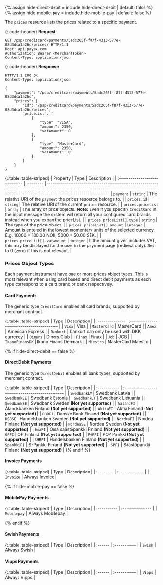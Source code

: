 {% assign hide-direct-debit = include.hide-direct-debit | default: false %}
{% assign hide-mobile-pay = include.hide-mobile-pay | default: false %}

The `prices` resource lists the prices related to a specific payment.

{:.code-header}
**Request**

```http
GET /psp/creditcard/payments/5adc265f-f87f-4313-577e-08d3dca1a26c/prices/ HTTP/1.1
Host: api.payex.com
Authorization: Bearer <MerchantToken>
Content-Type: application/json
```

{:.code-header}
**Response**

```http
HTTP/1.1 200 OK
Content-Type: application/json

{
    "payment": "/psp/creditcard/payments/5adc265f-f87f-4313-577e-08d3dca1a26c",
    "prices": {
        "id": "/psp/creditcard/payments/5adc265f-f87f-4313-577e-08d3dca1a26c/prices",
        "priceList": [
            {
                "type": "VISA",
                "amount": 2350,
                "vatAmount": 0
            },
            {
                "type": "MasterCard",
                "amount": 2350,
                "vatAmount": 0
            }
        ]
    }
}
```

{:.table .table-striped}
| Property                       | Type      | Description                                                                                                                                                                                 |
| :----------------------------- | :-------- | :------------------------------------------------------------------------------------------------------------------------------------------------------------------------------------------ |
| `payment`                      | `string`  | The relative URI of the  `payment`  the prices resource belongs to.                                                                                                                         |
| `prices.id`                    | `string`  | The relative URI of the current  `prices`  resource.                                                                                                                                        |
| `prices.priceList`             | `array`   | The array of price objects. **Note:** Even if you specifiy  `CreditCard`  in the input message the system will return all your configured card brands instead when you expan the priceList. |
| `prices.priceList[].type`      | `string`  | The type of the price object.                                                                                                                                                               |
| `prices.priceList[].amount`    | `integer` | Amount is entered in the lowest momentary units of the selected currency. E.g. 10000 = 100.00 NOK, 5000 = 50.00 SEK.                                                                        |
| `prices.priceList[].vatAmount` | `integer` | If the amount given includes VAT, this may be displayed for the user in the payment page (redirect only). Set to 0 (zero) if this is not relevant.                                          |

### Prices Object Types

Each payment instrument have one or more prices object types. This is most
relevant when using card based and direct debit payments as each type correspond
to a card brand or bank respectively.

#### Card Payments

The generic type `CreditCard` enables all card brands, supported by merchant
contract.

{:.table .table-striped}
| Type            | Description                                |
| :-------------- | :----------------------------------------- |
| `Visa`          | Visa                                       |
| `MasterCard`    | MasterCard                                 |
| `Amex`          | American Express                           |
| `Dankort`       | Dankort can only be used with DKK currency |
| `Diners`        | Diners Club                                |
| `Finax`         | Finax                                      |
| `Jcb`           | JCB                                        |
| `IkanoFinansDK` | Ikano Finans Denmark                       |
| `Maestro`       | MasterCard Maestro                         |

{% if hide-direct-debit == false %}

#### Direct Debit Payments

The generic type `DirectDebit` enables all bank types, supported by merchant
contract.

{:.table .table-striped}
| Type         | Description                                      |
| :----------- | :----------------------------------------------- |
| `SwedbankLV` | Swedbank Latvia                                  |
| `SwedbankEE` | Swedbank Estonia                                 |
| `SwedbankLT` | Swedbank Lithuania                               |
| `SwedbankSE` | Swedbank Sweden **(Not yet supported)**          |
| `AalandFI`   | Ålandsbanken Finland **(Not yet supported)**     |
| `AktiaFI`    | Aktia Finland **(Not yet supported)**            |
| `DDBFI`      | Danske Bank Finland **(Not yet supported)**      |
| `HSBSE`      | Handelsbanken Sweden **(Not yet supported)**     |
| `NordeaFI`   | Nordea Finland **(Not yet supported)**           |
| `NordeaSE`   | Nordea Sweden **(Not yet supported)**            |
| `OmaFI`      | Oma säästöpankki Finland **(Not yet supported)** |
| `OPFI`       | OP Finland **(Not yet supported)**               |
| `POPFI`      | POP Pankki **(Not yet supported)**               |
| `SHBFI`      | Handelsbanken Finland **(Not yet supported)**    |
| `SpankkiFI`  | S-Pankki Finland **(Not yet supported)**         |
| `SPFI`       | Säästöpankki Finland **(Not yet supported)**     |
{% endif %}

#### Invoice Payments

{:.table .table-striped}
| Type      | Description    |
| :-------- | :------------- |
| `Invoice` | Always Invoice |

{% if hide-mobile-pay == false %}

#### MobilePay Payments

{:.table .table-striped}
| Type        | Description      |
| :---------- | :--------------- |
| `Mobilepay` | Always Mobilepay |

{% endif %}

#### Swish Payments

{:.table .table-striped}
| Type    | Description  |
| :------ | :----------- |
| `Swish` | Always Swish |

#### Vipps Payments

{:.table .table-striped}
| Type    | Description  |
| :------ | :----------- |
| `Vipps` | Always Vipps |
